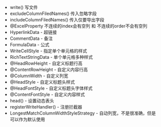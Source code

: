 
- write() 写文件
- excludeColumnFiledNames() 传入忽略字段
- includeColumnFiledNames() 传入仅要导出字段
- @ExcelProperty 不连续的index会有空列 和 不连续的order不会有空列
- HyperlinkData - 超链接
- CommentData - 备注
- FormulaData - 公式
- WriteCellStyle - 指定单个单元格的样式
- RichTextStringData - 单个单元格多种样式
- @HeadRowHeight - 自定义标题行高
- @ContentRowHeight - 自定义内容行高
- @ColumnWidth - 自定义列宽
- @HeadStyle - 自定义标题头样式
- @HeadFontStyle - 自定义标题头字体样式
- @ContentFontStyle - 自定义内容样式
- head() - 设置动态表头
- registerWriteHandler() - 注册拦截器
- LongestMatchColumnWidthStyleStrategy - 自动列宽，不是很准确，但是可以作为默认使用